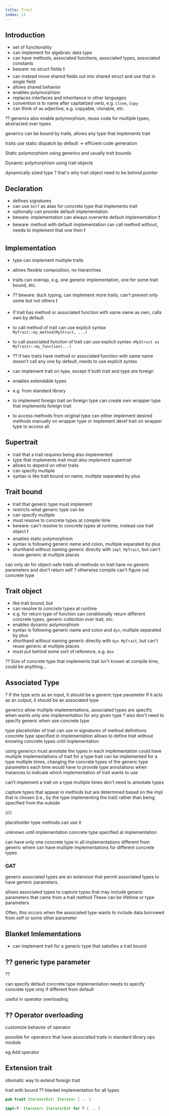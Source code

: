 ```yaml
---
title: Trait
index: 11
---
```


## Introduction

- set of functionality
- can implement for algebraic data type
- can have methods, associated functions, associated types, associated constants
- beware: no struct fields ❗️
- can instead move shared fields out into shared struct and use that in single field
- allows shared behavior
- enables polymorphism
- replaces interfaces and inheritance in other languages
- convention is to name after capitalized verb, e.g. `Clone`, `Copy`
- can think of as adjective, e.g. copyable, clonable, etc.

?? generics also enable polymorphism, reuse code for multiple types, abstracted over types

generics can be bound by traits, allows any type that implements trait

traits use static dispatch by default
-> efficient code generation

Static polymorphism using
generics and usually trait bounds

Dynamic polymorphism using
trait objects


dynamically sized type
? that's why trait object need to be behind pointer



## Declaration

- defines signatures
- can use `Self` as alias for concrete type that implements trait
- optionally can provide default implementation
- beware: implementation can always overwrite default implementation ❗️
- beware: method with default implementation can call method without, needs to implement that one then ❗️



## Implementation

- type can implement multiple traits
- allows flexible composition, no hierarchies
- traits can overlap, e.g. one generic implementation, one for some trait bound, etc.
- ?? beware: duck typing, can implement more traits, can't prevent only some but not others ❗️

- if trait has method or associated function with same name as own, calls own by default
- to call method of trait can use explicit syntax `MyTrait::my_method(MyStruct, ...)`
- to call associated function of trait can use explicit syntax `<MyStruct as MyTrait>::my_function(...)`
- ?? if two traits have method or associated function with same name doesn't call any one by default, needs to use explicit syntax

- can implement trait on type, except if both trait and type are foreign
- enables extendable types
- e.g. from standard library
- to implement foreign trait on foreign type can create own wrapper type that implements foreign trait
- to access methods from original type can either implement desired methods manually on wrapper type or implement deref trait on wrapper type to access all



## Supertrait

- trait that a trait requires being also implemented
- type that implements trait must also implement supertrait
- allows to depend on other traits
- can specify multiple
- syntax is like trait bound on name, multiple separated by plus



## Trait bound

- trait that generic type must implement
- restricts what generic type can be
- can specify multiple
- must resolve to concrete types at compile time
- beware: can't resolve to concrete types at runtime, instead use trait object ❗️
- enables static polymorphism
- syntax is following generic name and colon, multiple separated by plus
- shorthand without naming generic directly with `impl MyTrait`, but can't reuse generic at multiple places

can only do for object-safe traits
all methods on trait have no generic parameters and don't return self
? otherwise compile can't figure out concrete type



## Trait object

- like trait bound, but
- can resolve to concrete types at runtime
- e.g. for return type of function can conditionally return different concrete types, generic collection over trait, etc.
- enables dynamic polymorphism
- syntax is following generic name and colon and `dyn`, multiple separated by plus
- shorthand without naming generic directly with `dyn MyTrait`, but can't reuse generic at multiple places
- must put behind some sort of reference, e.g. `Box`

?? Size of concrete type that implements trait isn't known at compile time, could be anything...



## Associated Type

? If the type acts as an input, it should be a generic type parameter
If it acts as an output, it should be an associated type

generics allow multiple implementations, associated types are specific
when wants only one implementation for any given type
? also don't need to specify generic when use concrete type

type placeholder of trait
can use in signatures of method definitions
concrete type specified in implementation
allows to define trait without knowing concrete types until implementation

using generics must annotate the types in each implementation
could have multiple implementations of trait for a type
trait can be implemented for a type multiple times, changing the concrete types of the generic type parameters each time
would have to provide type annotations when instances to indicate which implementation of trait wants to use

can’t implement a trait on a type multiple times
don’t need to annotate types

capture types that appear in methods but are determined based on the impl that is chosen (i.e., by the type implementing the trait) rather than being specified from the outside

////

placeholder type
methods can use it

unknown until implementation
concrete type specified at implementation

can have only one concrete type in all implementations
different from generic where can have multiple implementations for different concrete types

### GAT

generic associated types are an extension that permit associated types to have generic parameters.

allows associated types to capture types that may include generic parameters that came from a trait method
These can be lifetime or type parameters

Often, this occurs when the associated type wants to include data borrowed from self or some other parameter



## Blanket Imlementations

- can implement trait for a generic type that satisfies a trait bound



## ?? generic type parameter

??
 
can specify default concrete type
implementation needs to specify concrete type only if different from default

useful in operator overloading



## ?? Operator overloading

customize behavior of operator

possible for operators that have associated traits in standard library ops module

eg Add operator



## Extension trait

idiomatic way to extend foreign trait

trait with bound ??
blanket implementation for all types

```rs
pub trait IteratorExt: Iterator { .. }

impl<T: Iterator> IteratorExt for T { .. }
```